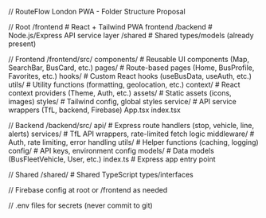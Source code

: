 // RouteFlow London PWA - Folder Structure Proposal

// Root
/frontend         # React + Tailwind PWA frontend
/backend          # Node.js/Express API service layer
/shared           # Shared types/models (already present)

// Frontend
/frontend/src/
  components/     # Reusable UI components (Map, SearchBar, BusCard, etc.)
  pages/          # Route-based pages (Home, BusProfile, Favorites, etc.)
  hooks/          # Custom React hooks (useBusData, useAuth, etc.)
  utils/          # Utility functions (formatting, geolocation, etc.)
  context/        # React context providers (Theme, Auth, etc.)
  assets/         # Static assets (icons, images)
  styles/         # Tailwind config, global styles
  service/        # API service wrappers (TfL, backend, Firebase)
  App.tsx
  index.tsx

// Backend
/backend/src/
  api/            # Express route handlers (stop, vehicle, line, alerts)
  services/       # TfL API wrappers, rate-limited fetch logic
  middleware/     # Auth, rate limiting, error handling
  utils/          # Helper functions (caching, logging)
  config/         # API keys, environment config
  models/         # Data models (BusFleetVehicle, User, etc.)
  index.ts        # Express app entry point

// Shared
/shared/          # Shared TypeScript types/interfaces

// Firebase config at root or /frontend as needed

// .env files for secrets (never commit to git)
